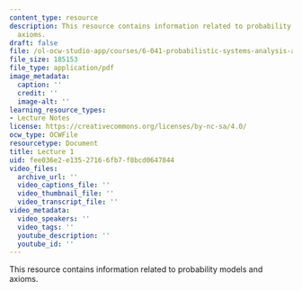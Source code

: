 ```yaml
---
content_type: resource
description: This resource contains information related to probability models and
  axioms.
draft: false
file: /ol-ocw-studio-app/courses/6-041-probabilistic-systems-analysis-and-applied-probability-fall-2010/fee036e2e13527166fb7f8bcd0647844_MIT6_041F10_L01.pdf
file_size: 185153
file_type: application/pdf
image_metadata:
  caption: ''
  credit: ''
  image-alt: ''
learning_resource_types:
- Lecture Notes
license: https://creativecommons.org/licenses/by-nc-sa/4.0/
ocw_type: OCWFile
resourcetype: Document
title: Lecture 1
uid: fee036e2-e135-2716-6fb7-f8bcd0647844
video_files:
  archive_url: ''
  video_captions_file: ''
  video_thumbnail_file: ''
  video_transcript_file: ''
video_metadata:
  video_speakers: ''
  video_tags: ''
  youtube_description: ''
  youtube_id: ''
---
```

This resource contains information related to probability models and axioms.